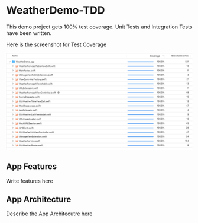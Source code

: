 # WeatherDemo-TDD
This demo project gets 100% test coverage. Unit Tests and Integration Tests have been written. 

Here is the screenshot for Test Coverage

![Alt text](/Screenshots/TestCoverage.png?raw=true "Test Coverage")

## App Features
Write features here

## App Architecture
Describe the App Architecutre here

